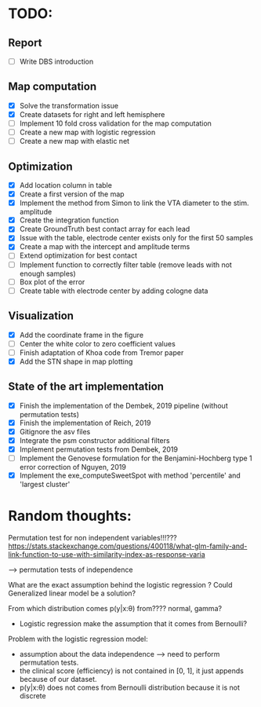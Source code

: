 # TODO:
## Report
  - [ ] Write DBS introduction
  
## Map computation
  - [x] Solve the transformation issue
  - [x] Create datasets for right and left hemisphere
  - [ ] Implement 10 fold cross validation for the map computation
  - [ ] Create a new map with logistic regression
  - [ ] Create a new map with elastic net

## Optimization
  - [x] Add location column in table
  - [x] Create a first version of the map
  - [X] Implement the method from Simon to link the VTA diameter to the stim. amplitude
  - [X] Create the integration function
  - [X] Create GroundTruth best contact array for each lead
  - [X] Issue with the table, electrode center exists only for the first 50 samples
  - [X] Create a map with the intercept and amplitude terms
  - [ ] Extend optimization for best contact
  - [ ] Implement function to correctly filter table (remove leads with not enough samples)
  - [ ] Box plot of the error
  - [ ] Create table with electrode center by adding cologne data
## Visualization
  - [x] Add the coordinate frame in the figure
  - [ ] Center the white color to zero coefficient values
  - [ ] Finish adaptation of Khoa code from Tremor paper
  - [x] Add the STN shape in map plotting
## State of the art implementation
  - [x] Finish the implementation of the Dembek, 2019 pipeline (without permutation tests)
  - [x] Finish the implementation of Reich, 2019
  - [x] Gitignore the asv files
  - [x] Integrate the psm constructor additional filters
  - [x] Implement permutation tests from Dembek, 2019
  - [ ] Implement the Genovese formulation for the Benjamini-Hochberg type 1 error correction of Nguyen, 2019
  - [X] Implement the exe_computeSweetSpot with method 'percentile' and 'largest cluster'

# Random thoughts:

Permutation test for non independent variables!!!???
https://stats.stackexchange.com/questions/400118/what-glm-family-and-link-function-to-use-with-similarity-index-as-response-varia

–> permutation tests of independence

What are the exact assumption behind the logistic regression ? Could Generalized linear model be a solution? 


From which distribution comes p(y|x:θ) from???? normal, gamma?
- Logistic regression make the assumption that it comes from Bernoulli?




Problem with the logistic regression model:
-	assumption about the data independence –> need to perform permutation tests.
- 	the clinical score (efficiency) is not contained in [0, 1], it just appends because of our dataset.
- 	 p(y|x:θ) does not comes from Bernoulli distribution because it is not discrete